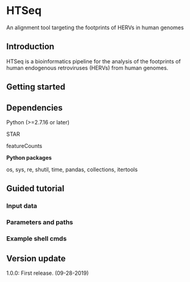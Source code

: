 # HTSeq
An alignment tool targeting the footprints of HERVs in human genomes
## Introduction
HTSeq is a bioinformatics pipeline for the analysis of the footprints of human endogenous retroviruses (HERVs) from human genomes.
## Getting started
## Dependencies
Python (>=2.7.16 or later)

STAR

featureCounts

**Python packages**

os, sys, re, shutil, time, pandas, collections, itertools

## Guided tutorial
### Input data
### Parameters and paths
### Example shell cmds
## Version update
1.0.0: First release. (09-28-2019)
